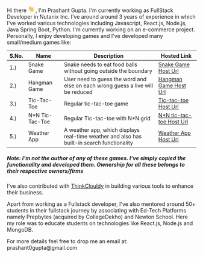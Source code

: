 <p>
Hi there <img src='./wavy.gif' height='20px' width='20px' />, I'm Prashant Gupta. I'm currently working as FullStack Developer in Nutanix Inc. I've around around 3 years of experience in which I've worked various technologies including Javascript, React.js, Node.js, Java Spring Boot, Python. I'm currently working on an e-commerce project.<br />
Personally, I enjoy developing games and I've developed many small/medium games like: <br />
<table>
<thead>
<tr>
<th>
S.No.
</th>
<th>
Name
</th>
<th>
Description
</th>
<th>
Hosted Link
</th></tr>
</thead>
<tr>
<td>1.)</td>
<td>Snake Game</td>
<td>Snake needs to eat food balls without going outside the boundary</td>
<td><a href='https://hgk6s.csb.app/' target='_blank'>Snake Game Host Url</a> </td>
</tr>

<tr>
<td>2.)</td>
<td>Hangman Game</td>
<td>User need to guess the word and else on each wrong guess a live will be reduced</td>
<td><a href='https://x57qm.csb.app/' target='_blank'>Hangman Game Host Url</a> </td>
</tr>

<tr>
<td>3.)</td>
<td>Tic-Tac-Toe</td>
<td>Regular tic-tac-toe game</td>
<td><a href='https://5qf1f.csb.app/' target='_blank'>Tic-tac-toe Host Url</a> </td>
</tr>

<tr>
<td>4.)</td>
<td>N*N Tic-Tac-Toe</td>
<td>Regular Tic-tac-toe with N*N grid</td>
<td><a href='https://0hu7q.csb.app/' target='_blank'>N*N tic-tac-toe Host Url</a> </td>
</tr>

<tr>
<td>5.)</td>
<td>Weather App</td>
<td>A weather app, which displays real-time weather and also has built-in search functionality</td>
<td><a href='https://su6wx.csb.app/' target='_blank'>Weather App Host Url</a> </td>
</tr>
</table>
 </p>


<h5>Note: I'm not the author of any of these games. I've simply copied the functionality and developed them. Ownership for all these belongs to their respective owners/firms</h5>

<p>
I've also contributed with <a href='http://thinkcloudly.com/' target='_blank'>ThinkClouldy</a> in building various tools to enhance their business.
</p>

<p>Apart from working as a Fullstack developer, I've also mentored around 50+ students in their fullstack journey by associating with Ed-Tech Platforms namely Prepbytes (acquired by CollegeDekho) and Newton School. Here my role was to educate students on technologies like React.js, Node.js and MongoDB. 

</p>

<p>
For more details feel free to drop me an email at: prashant0gupta@gmail.com</p>
<!--
**PrashantGuptaa/PrashantGuptaa** is a ✨ _special_ ✨ repository because its `README.md` (this file) appears on your GitHub profile.

Here are some ideas to get you started:

- 🔭 I’m currently working on ...
- 🌱 I’m currently learning ...
- 👯 I’m looking to collaborate on ...
- 🤔 I’m looking for help with ...
- 💬 Ask me about ...
- 📫 How to reach me: ...
- 😄 Pronouns: ...
- ⚡ Fun fact: ...
-->
